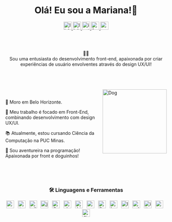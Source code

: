 <!--div align="center">
  <img src="https://static.wixstatic.com/media/6904e5_cfe5d9e3e995448680879d1bc61a44fb~mv2.png/v1/crop/x_0,y_0,w_3435,h_1327/fill/w_740,h_286,al_c,q_85,usm_0.66_1.00_0.01,enc_auto/abstractwaves.png" jsaction="VQAsE" class="sFlh5c pT0Scc iPVvYb" style="width: 100%; height: 80px; margin: 0px;" alt="Just Peachy Sticker | Indigo Sugar" jsname="kn3ccd" aria-hidden="false">
</div>-->

<br/>

<h1 align="center">Olá! Eu sou a Mariana!👋</h1>
<div align="center">
  <a href="https://www.linkedin.com/in/marialmeidam" target="_blank">
    <img src="https://img.shields.io/static/v1?message=LinkedIn&logo=linkedin&label=&color=0077B5&logoColor=white&labelColor=&style=for-the-badge" height="25" alt="linkedin logo"  />
  </a>
  <a href="https://linktr.ee/al.mariana" target="_blank">
    <img src="https://img.shields.io/static/v1?message=Linktree&logo=linktree&label=&color=1de9b6&logoColor=white&labelColor=&style=for-the-badge" height="25" alt="linktree logo"  />
  </a>
  <a href="instagram/mariallmeidam" target="_blank">
    <img src="https://img.shields.io/static/v1?message=Instagram&logo=instagram&label=&color=E4405F&logoColor=white&labelColor=&style=for-the-badge" height="25" alt="instagram logo"  />
  </a>
  <a href="https://www.behance.net/marianaalmeida51" target="_blank">
    <img src="https://img.shields.io/static/v1?message=Behance&logo=behance&label=&color=1769ff&logoColor=white&labelColor=&style=for-the-badge" height="25" alt="behance logo"  />
  </a>
  <a href="marianaalmeidafga@gmail.com" target="_blank">
    <img src="https://img.shields.io/static/v1?message=Gmail&logo=gmail&label=&color=D14836&logoColor=white&labelColor=&style=for-the-badge" height="25" alt="gmail logo"  />
  </a>
</div>

<br/><br/>
<p align="center">👩‍💻<br>Sou uma entusiasta do desenvolvimento front-end, apaixonada por criar experiências de usuário envolventes através do design UX/UI!</p>
<br/>

#
<img align="right" style="height: 200px; width: 200px" src="https://imgs.search.brave.com/oeE2fa-944iROaGlK09ZZafxZvSrb3-T2hEffnXzy4I/rs:fit:860:0:0/g:ce/aHR0cHM6Ly9naWZk/Yi5jb20vaW1hZ2Vz/L2hpZ2gvZG9nLW9u/LWNvbXB1dGVyLTc5/emVwdXdkbDFjMGU4/NzUuZ2lm.gif" alt="Dog" class="svelte-f70zw6 loaded">

<div align="left">
  <br/>
  <p>🏡 Moro em Belo Horizonte.</p>
  <p>🔭 Meu trabalho é focado em Front-End, combinando desenvolvimento com design UX/UI.</p>
  <p>📚 Atualmente, estou cursando Ciência da Computação na PUC Minas.</p>
  <p>🐶 Sou aventureira na programação! Apaixonada por front e doguinhos!  </p>
</div>

<br/><br/>
#
<h3 align="center">🛠 Linguagens e Ferramentas</h3>
<div align="center">
  <img src="https://img.shields.io/badge/React-61DAFB?logo=react&logoColor=black&style=for-the-badge" height="24" alt="react logo"  />
  <img width="4" />
  <img src="https://img.shields.io/badge/TypeScript-3178C6?logo=typescript&logoColor=white&style=for-the-badge" height="24" alt="typescript logo"  />
  <img width="4" />
  <img src="https://img.shields.io/badge/Tailwind CSS-06B6D4?logo=tailwindcss&logoColor=black&style=for-the-badge" height="24" alt="tailwindcss logo"  />
  <img width="4" />
  <img src="https://img.shields.io/badge/JavaScript-F7DF1E?logo=javascript&logoColor=black&style=for-the-badge" height="24" alt="javascript logo"  />
  <img width="4" />
  <img src="https://img.shields.io/badge/Flutter-02569B?logo=flutter&logoColor=white&style=for-the-badge" height="24" alt="flutter logo"  />
  <img width="4" />
  <img src="https://img.shields.io/badge/Dart-0175C2?logo=dart&logoColor=white&style=for-the-badge" height="24" alt="dart logo"  />
  <img width="4" />
  <img src="https://img.shields.io/badge/HTML5-E34F26?logo=html5&logoColor=white&style=for-the-badge" height="24" alt="html5 logo"  />
  <img width="4" />
  <img src="https://img.shields.io/badge/CSS3-1572B6?logo=css3&logoColor=white&style=for-the-badge" height="24" alt="css3 logo"  />
  <img width="4" />
  <img src="https://img.shields.io/badge/Figma-F24E1E?logo=figma&logoColor=white&style=for-the-badge" height="24" alt="figma logo"  />
  <img width="4" />
  <img src="https://img.shields.io/badge/Bootstrap-7952B3?logo=bootstrap&logoColor=white&style=for-the-badge" height="24" alt="bootstrap logo"  />
  <img width="4" />
  <img src="https://img.shields.io/badge/Laravel-FF2D20?logo=laravel&logoColor=white&style=for-the-badge" height="24" alt="laravel logo"  />
  <img width="4" />
  <img src="https://img.shields.io/badge/Adobe Photoshop-31A8FF?logo=adobephotoshop&logoColor=black&style=for-the-badge" height="24" alt="adobephotoshop logo"  />
  <img width="4" />
  <img src="https://img.shields.io/badge/Adobe Illustrator-FF9A00?logo=adobeillustrator&logoColor=black&style=for-the-badge" height="24" alt="illustrator logo"  />
  <img width="4" />
  <img src="https://img.shields.io/badge/MySQL-4479A1?logo=mysql&logoColor=white&style=for-the-badge" height="24" alt="mysql logo"  />
  <img width="4" />
  <img src="https://img.shields.io/badge/Firebase-FFCA28?logo=firebase&logoColor=black&style=for-the-badge" height="24" alt="firebase logo"  />
</div>

